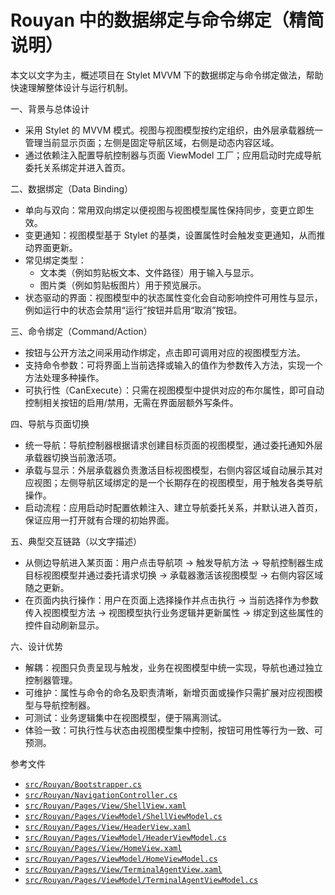 # Rouyan 中的数据绑定与命令绑定（精简说明）

本文以文字为主，概述项目在 Stylet MVVM 下的数据绑定与命令绑定做法，帮助快速理解整体设计与运行机制。

一、背景与总体设计

- 采用 Stylet 的 MVVM 模式。视图与视图模型按约定组织，由外层承载器统一管理当前显示页面；左侧是固定导航区域，右侧是动态内容区域。
- 通过依赖注入配置导航控制器与页面 ViewModel 工厂；应用启动时完成导航委托关系绑定并进入首页。

二、数据绑定（Data Binding）

- 单向与双向：常用双向绑定以便视图与视图模型属性保持同步，变更立即生效。
- 变更通知：视图模型基于 Stylet 的基类，设置属性时会触发变更通知，从而推动界面更新。
- 常见绑定类型：
  - 文本类（例如剪贴板文本、文件路径）用于输入与显示。
  - 图片类（例如剪贴板图片）用于预览展示。
- 状态驱动的界面：视图模型中的状态属性变化会自动影响控件可用性与显示，例如运行中的状态会禁用“运行”按钮并启用“取消”按钮。

三、命令绑定（Command/Action）

- 按钮与公开方法之间采用动作绑定，点击即可调用对应的视图模型方法。
- 支持命令参数：可将界面上当前选择或输入的值作为参数传入方法，实现一个方法处理多种操作。
- 可执行性（CanExecute）：只需在视图模型中提供对应的布尔属性，即可自动控制相关按钮的启用/禁用，无需在界面层额外写条件。

四、导航与页面切换

- 统一导航：导航控制器根据请求创建目标页面的视图模型，通过委托通知外层承载器切换当前激活项。
- 承载与显示：外层承载器负责激活目标视图模型，右侧内容区域自动展示其对应视图；左侧导航区域绑定的是一个长期存在的视图模型，用于触发各类导航操作。
- 启动流程：应用启动时配置依赖注入、建立导航委托关系，并默认进入首页，保证应用一打开就有合理的初始界面。

五、典型交互链路（以文字描述）

- 从侧边导航进入某页面：用户点击导航项 → 触发导航方法 → 导航控制器生成目标视图模型并通过委托请求切换 → 承载器激活该视图模型 → 右侧内容区域随之更新。
- 在页面内执行操作：用户在页面上选择操作并点击执行 → 当前选择作为参数传入视图模型方法 → 视图模型执行业务逻辑并更新属性 → 绑定到这些属性的控件自动刷新显示。

六、设计优势

- 解耦：视图只负责呈现与触发，业务在视图模型中统一实现，导航也通过独立控制器管理。
- 可维护：属性与命令的命名及职责清晰，新增页面或操作只需扩展对应视图模型与导航控制器。
- 可测试：业务逻辑集中在视图模型，便于隔离测试。
- 体验一致：可执行性与状态由视图模型集中控制，按钮可用性等行为一致、可预测。

参考文件

- [`src/Rouyan/Bootstrapper.cs`](src/Rouyan/Bootstrapper.cs)
- [`src/Rouyan/NavigationController.cs`](src/Rouyan/NavigationController.cs)
- [`src/Rouyan/Pages/View/ShellView.xaml`](src/Rouyan/Pages/View/ShellView.xaml)
- [`src/Rouyan/Pages/ViewModel/ShellViewModel.cs`](src/Rouyan/Pages/ViewModel/ShellViewModel.cs)
- [`src/Rouyan/Pages/View/HeaderView.xaml`](src/Rouyan/Pages/View/HeaderView.xaml)
- [`src/Rouyan/Pages/ViewModel/HeaderViewModel.cs`](src/Rouyan/Pages/ViewModel/HeaderViewModel.cs)
- [`src/Rouyan/Pages/View/HomeView.xaml`](src/Rouyan/Pages/View/HomeView.xaml)
- [`src/Rouyan/Pages/ViewModel/HomeViewModel.cs`](src/Rouyan/Pages/ViewModel/HomeViewModel.cs)
- [`src/Rouyan/Pages/View/TerminalAgentView.xaml`](src/Rouyan/Pages/View/TerminalAgentView.xaml)
- [`src/Rouyan/Pages/ViewModel/TerminalAgentViewModel.cs`](src/Rouyan/Pages/ViewModel/TerminalAgentViewModel.cs)